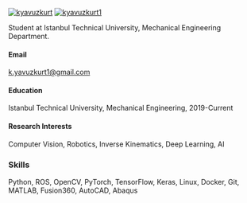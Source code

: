 

[![kyavuzkurt](https://img.shields.io/badge/kyavuzkurt-github-blue?logo=github)](https://github.com/kyavuzkurt)
[![kyavuzkurt1](https://img.shields.io/badge/kyavuzkurt1-linkedin-blue?logo=linkedin)](https://www.linkedin.com/in/kyavuzkurt1)

Student at Istanbul Technical University, Mechanical Engineering Department.

#### Email
k.yavuzkurt1@gmail.com

#### Education
Istanbul Technical University, Mechanical Engineering, 2019-Current

#### Research Interests
Computer Vision, Robotics, Inverse Kinematics, Deep Learning, AI

### Skills
Python, ROS, OpenCV, PyTorch, TensorFlow, Keras, Linux, Docker, Git, MATLAB, Fusion360, AutoCAD, Abaqus
